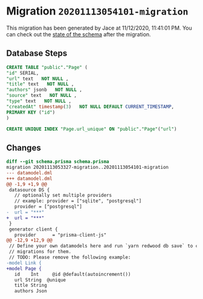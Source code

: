 # Migration `20201113054101-migration`

This migration has been generated by Jace at 11/12/2020, 11:41:01 PM.
You can check out the [state of the schema](./schema.prisma) after the migration.

## Database Steps

```sql
CREATE TABLE "public"."Page" (
"id" SERIAL,
"url" text   NOT NULL ,
"title" text   NOT NULL ,
"authors" jsonb   NOT NULL ,
"source" text   NOT NULL ,
"type" text   NOT NULL ,
"createdAt" timestamp(3)   NOT NULL DEFAULT CURRENT_TIMESTAMP,
PRIMARY KEY ("id")
)

CREATE UNIQUE INDEX "Page.url_unique" ON "public"."Page"("url")
```

## Changes

```diff
diff --git schema.prisma schema.prisma
migration 20201113053327-migration..20201113054101-migration
--- datamodel.dml
+++ datamodel.dml
@@ -1,9 +1,9 @@
 datasource DS {
   // optionally set multiple providers
   // example: provider = ["sqlite", "postgresql"]
   provider = ["postgresql"]
-  url = "***"
+  url = "***"
 }
 generator client {
   provider      = "prisma-client-js"
@@ -12,9 +12,9 @@
 // Define your own datamodels here and run `yarn redwood db save` to create
 // migrations for them.
 // TODO: Please remove the following example:
-model Link {
+model Page {
   id    Int     @id @default(autoincrement())
   url String  @unique
   title String
   authors Json
```



